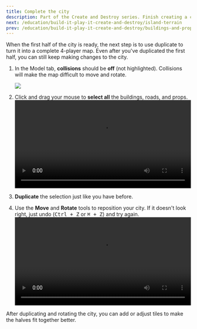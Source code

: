 ```yaml
---
title: Complete the city
description: Part of the Create and Destroy series. Finish creating a city for the multiplayer experience.
next: /education/build-it-play-it-create-and-destroy/island-terrain
prev: /education/build-it-play-it-create-and-destroy/buildings-and-props
---
```


When the first half of the city is ready, the next step is to use duplicate to turn it into a complete 4-player map. Even after you've duplicated the first half, you can still keep making changes to the city.

1. In the Model tab, **collisions** should be **off** (not highlighted). Collisions will make the map difficult to move and rotate.

   <img src="../../assets/education/build-it-play-it-create-and-destroy/collisionsOff.png" />

2. Click and drag your mouse to **select all** the buildings, roads, and props.
   <video controls src="../../assets/education/build-it-play-it-create-and-destroy/cc2019_showSelectDragCity.mp4" width="100%"></video>

3. **Duplicate** the selection just like you have before.
4. Use the **Move** and **Rotate** tools to reposition your city. If it doesn't look right, just undo (<kbd>Ctrl + Z</kbd> or <kbd>⌘ + Z</kbd>) and try again.
   <video controls src="../../assets/education/build-it-play-it-create-and-destroy/cc2019_showDuplicateCity.mp4" width="100%"></video>

After duplicating and rotating the city, you can add or adjust tiles to make the halves fit together better.
